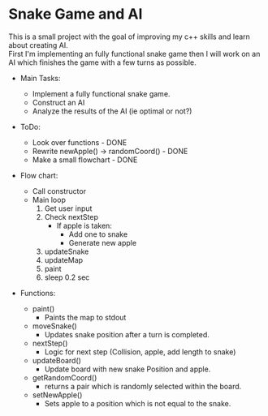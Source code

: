 # Snake Game and AI

This is a small project with the goal of improving my c++ skills and learn about creating AI.  
First I'm implementing an fully functional snake game then I will work on an AI which finishes
the game with a few turns as possible. 



* Main Tasks:
    - Implement a fully functional snake game.
    - Construct an AI
    - Analyze the results of the AI (ie optimal or not?)



* ToDo:
  - Look over functions
        - DONE
  - Rewrite newApple() -> randomCoord()
        - DONE
  - Make a small flowchart
        - DONE


* Flow chart:
    - Call constructor
    -  Main loop
       1. Get user input
       2. Check nextStep
            * If apple is taken:
              - Add one to snake
              - Generate new apple
       3. updateSnake
       4. updateMap
       5. paint
       6. sleep 0.2 sec


   
* Functions:
  - paint() 
    - Paints the map to stdout
  - moveSnake()
    - Updates snake position after a turn is completed.
  - nextStep()
    - Logic for next step (Collision, apple, add length to snake)
  - updateBoard()
    - Update board with new snake Position and apple.
  - getRandomCoord()
    - returns a pair which is randomly selected within the board.
  - setNewApple()
    - Sets apple to a position which is not equal to the snake.
